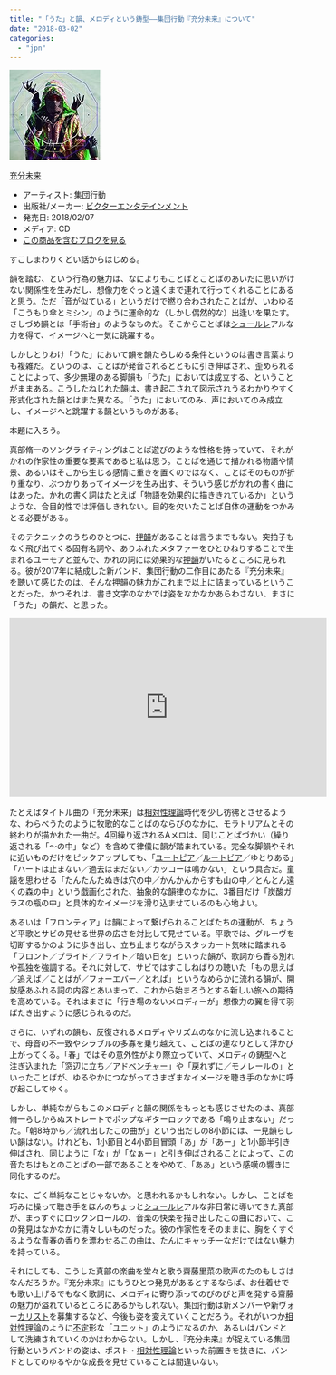 ```yaml
---
title: "「うた」と韻、メロディという鋳型――集団行動『充分未来』について"
date: "2018-03-02"
categories: 
  - "jpn"
---
```


[![充分未来](images/61uoNxakYkL._SL160_.jpg "充分未来")](http://www.amazon.co.jp/exec/obidos/ASIN/B0788XQ5L3/tortoisetau09-22/)

[充分未来](http://www.amazon.co.jp/exec/obidos/ASIN/B0788XQ5L3/tortoisetau09-22/)

- アーティスト: 集団行動
- 出版社/メーカー: [ビクターエンタテインメント](http://d.hatena.ne.jp/keyword/%A5%D3%A5%AF%A5%BF%A1%BC%A5%A8%A5%F3%A5%BF%A5%C6%A5%A4%A5%F3%A5%E1%A5%F3%A5%C8)
- 発売日: 2018/02/07
- メディア: CD
- [この商品を含むブログを見る](http://d.hatena.ne.jp/asin/B0788XQ5L3/tortoisetau09-22)

すこしまわりくどい話からはじめる。

韻を踏む、という行為の魅力は、なによりもことばとことばのあいだに思いがけない関係性を生みだし、想像力をぐっと遠くまで連れて行ってくれることにあると思う。ただ「音が似ている」というだけで撚り合わされたことばが、いわゆる「こうもり傘とミシン」のように運命的な（しかし偶然的な）出逢いを果たす。さしづめ韻とは「手術台」のようなものだ。そこからことばは[シュールレ](http://d.hatena.ne.jp/keyword/%A5%B7%A5%E5%A1%BC%A5%EB%A5%EC)アルな力を得て、イメージへと一気に跳躍する。

しかしとりわけ「うた」において韻を韻たらしめる条件というのは書き言葉よりも複雑だ。というのは、ことばが発音されるとともに引き伸ばされ、歪められることによって、多少無理のある脚韻も「うた」においては成立する、ということがままある。こうしたねじれた韻は、書き起こされて図示されうるわかりやすく形式化された韻とはまた異なる。「うた」においてのみ、声においてのみ成立し、イメージへと跳躍する韻というものがある。

本題に入ろう。

真部脩一のソングライティングはことば遊びのような性格を持っていて、それがかれの作家性の重要な要素であると私は思う。ことばを通じて描かれる物語や情景、あるいはそこから生じる感情に重きを置くのではなく、ことばそのものが折り重なり、ぶつかりあってイメージを生み出す、そういう感じがかれの書く曲にはあった。かれの書く詞はたとえば「物語を効果的に描ききれているか」というような、合目的性では評価しきれない。目的を欠いたことば自体の運動をつかみとる必要がある。

そのテクニックのうちのひとつに、[押韻](http://d.hatena.ne.jp/keyword/%B2%A1%B1%A4)があることは言うまでもない。突拍子もなく飛び出てくる固有名詞や、ありふれたメタファーをひとひねりすることで生まれるユーモアと並んで、かれの詞には効果的な[押韻](http://d.hatena.ne.jp/keyword/%B2%A1%B1%A4)がいたるところに見られる。彼が2017年に結成した新バンド、集団行動の二作目にあたる『充分未来』を聴いて感じたのは、そんな[押韻](http://d.hatena.ne.jp/keyword/%B2%A1%B1%A4)の魅力がこれまで以上に詰まっているということだった。かつそれは、書き文字のなかでは姿をなかなかあらわさない、まさに「うた」の韻だ、と思った。

<iframe width="560" height="315" src="https://www.youtube.com/embed/kcqomAJ17fk" frameborder="0" allow="autoplay; encrypted-media" allowfullscreen></iframe>

たとえばタイトル曲の「充分未来」は[相対性理論](http://d.hatena.ne.jp/keyword/%C1%EA%C2%D0%C0%AD%CD%FD%CF%C0)時代を少し彷彿とさせるような、わらべうたのように牧歌的なことばのならびのなかに、モラトリアムとその終わりが描かれた一曲だ。4回繰り返されるAメロは、同じことばづかい（繰り返される「～の中」など）を含めて律儀に韻が踏まれている。完全な脚韻やそれに近いものだけをピックアップしても、「[ユートピア](http://d.hatena.ne.jp/keyword/%A5%E6%A1%BC%A5%C8%A5%D4%A5%A2)／[ルートビア](http://d.hatena.ne.jp/keyword/%A5%EB%A1%BC%A5%C8%A5%D3%A5%A2)／ゆとりある」「ハートは止まない／過去はまだない／カッコーは鳴かない」という具合だ。童謡を思わせる「たんたんたぬきは穴の中／かんかんからすも山の中／とんとん遠くの森の中」という戯画化された、抽象的な韻律のなかに、3番目だけ「炭酸ガラスの瓶の中」と具体的なイメージを滑り込ませているのも心地よい。

あるいは「フロンティア」は韻によって繋げられることばたちの運動が、ちょうど平歌とサビの見せる世界の広さを対比して見せている。平歌では、グルーヴを切断するかのように歩き出し、立ち止まりながらスタッカート気味に踏まれる「フロント／プライド／フライト／暗い日を」といった韻が、歌詞から香る別れや孤独を強調する。それに対して、サビではすこしねばりの聴いた「もの思えば／追えば／ことばが／フォーエバー／とれば」というなめらかに流れる韻が、開放感あふれる詞の内容とあいまって、これから始まろうとする新しい旅への期待を高めている。それはまさに「行き場のないメロディーが」想像力の翼を得て羽ばたき出すように感じられるのだ。

さらに、いずれの韻も、反復されるメロディやリズムのなかに流し込まれることで、母音の不一致やシラブルの多寡を乗り越えて、ことばの連なりとして浮かび上がってくる。「春」ではその意外性がより際立っていて、メロディの鋳型へと注ぎ込まれた「窓辺に立ち／アド[ベンチャー](http://d.hatena.ne.jp/keyword/%A5%D9%A5%F3%A5%C1%A5%E3%A1%BC)」や「戻れずに／モノレールの」といったことばが、ゆるやかにつながってさまざまなイメージを聴き手のなかに呼び起こしてゆく。

しかし、単純ながらもこのメロディと韻の関係をもっとも感じさせたのは、真部脩一らしからぬストレートでポップなギターロックである「鳴り止まない」だった。「朝8時から／流れ出したこの曲が」という出だしの8小節には、一見韻らしい韻はない。けれども、1小節目と4小節目冒頭「あ」が「あー」と1小節半引き伸ばされ、同じように「な」が「なぁー」と引き伸ばされることによって、この音たちはもとのことばの一部であることをやめて、「ああ」という感嘆の響きに同化するのだ。

なに、ごく単純なことじゃないか。と思われるかもしれない。しかし、ことばを巧みに操って聴き手をほんのちょっと[シュールレ](http://d.hatena.ne.jp/keyword/%A5%B7%A5%E5%A1%BC%A5%EB%A5%EC)アルな非日常に導いてきた真部が、まっすぐにロックンロールの、音楽の快楽を描き出したこの曲において、この発見はなかなかに清々しいものだった。彼の作家性をそのままに、胸をくすぐるような青春の香りを漂わせるこの曲は、たんにキャッチーなだけではない魅力を持っている。

それにしても、こうした真部の楽曲を堂々と歌う齋藤里菜の歌声のたのもしさはなんだろうか。『充分未来』にもうひとつ発見があるとするならば、お仕着せでも歌い上げるでもなく歌詞に、メロディに寄り添ってのびのびと声を発する齋藤の魅力が溢れているところにあるかもしれない。集団行動は新メンバーや新ヴォー[カリスト](http://d.hatena.ne.jp/keyword/%A5%AB%A5%EA%A5%B9%A5%C8)を募集するなど、今後も姿を変えていくことだろう。それがいつか[相対性理論](http://d.hatena.ne.jp/keyword/%C1%EA%C2%D0%C0%AD%CD%FD%CF%C0)のように[不定](http://d.hatena.ne.jp/keyword/%C9%D4%C4%EA)形な「ユニット」のようになるのか、あるいはバンドとして洗練されていくのかはわからない。しかし、『充分未来』が捉えている集団行動というバンドの姿は、ポスト・[相対性理論](http://d.hatena.ne.jp/keyword/%C1%EA%C2%D0%C0%AD%CD%FD%CF%C0)といった前置きを抜きに、バンドとしてのゆるやかな成長を見せていることは間違いない。
